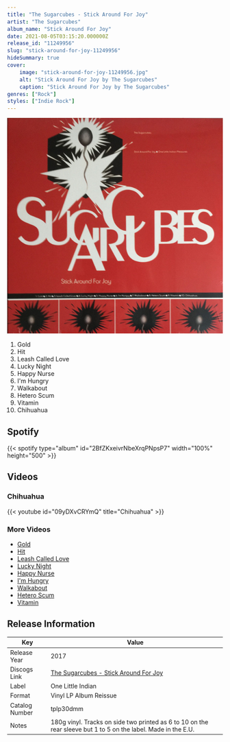 ```yaml
---
title: "The Sugarcubes - Stick Around For Joy"
artist: "The Sugarcubes"
album_name: "Stick Around For Joy"
date: 2021-08-05T03:15:20.000000Z
release_id: "11249956"
slug: "stick-around-for-joy-11249956"
hideSummary: true
cover:
    image: "stick-around-for-joy-11249956.jpg"
    alt: "Stick Around For Joy by The Sugarcubes"
    caption: "Stick Around For Joy by The Sugarcubes"
genres: ["Rock"]
styles: ["Indie Rock"]
---
```


![Stick Around For Joy by The Sugarcubes](stick-around-for-joy-11249956.jpg)

<!-- section break -->

1. Gold
2. Hit
3. Leash Called Love
4. Lucky Night
5. Happy Nurse
6. I'm Hungry
7. Walkabout
8. Hetero Scum
9. Vitamin
10. Chihuahua

<!-- section break -->


## Spotify
{{< spotify type="album" id="2BfZKxeivrNbeXrqPNpsP7" width="100%" height="500" >}}



## Videos
### Chihuahua
{{< youtube id="09yDXvCRYmQ" title="Chihuahua" >}}<br>

### More Videos

- [Gold](https://www.youtube.com/watch?v=GMLOzVaiF0M)
- [Hit](https://www.youtube.com/watch?v=8dGVEvlJ3JY)
- [Leash Called Love](https://www.youtube.com/watch?v=n8lS3e4WfzM)
- [Lucky Night](https://www.youtube.com/watch?v=qrSU_sEJwVM)
- [Happy Nurse](https://www.youtube.com/watch?v=3qc3PMx9zOg)
- [I'm Hungry](https://www.youtube.com/watch?v=3EXujmMAJfk)
- [Walkabout](https://www.youtube.com/watch?v=NpvIj20Uo48)
- [Hetero Scum](https://www.youtube.com/watch?v=Tce1CYTUGio)
- [Vitamin](https://www.youtube.com/watch?v=o5SEHe_PrGI)


## Release Information
|  Key           | Value                                                |
| ---------------| ---------------------------------------------------- |
| Release Year   | 2017                                   |
| Discogs Link   | [The Sugarcubes - Stick Around For Joy](https://www.discogs.com/release/11249956-The-Sugarcubes-Stick-Around-For-Joy) |
| Label          | One Little Indian |
| Format         | Vinyl LP Album Reissue |
| Catalog Number | tplp30dmm |
| Notes | 180g vinyl.  Tracks on side two printed as 6 to 10 on the rear sleeve but 1 to 5 on the label.  Made in the E.U. |